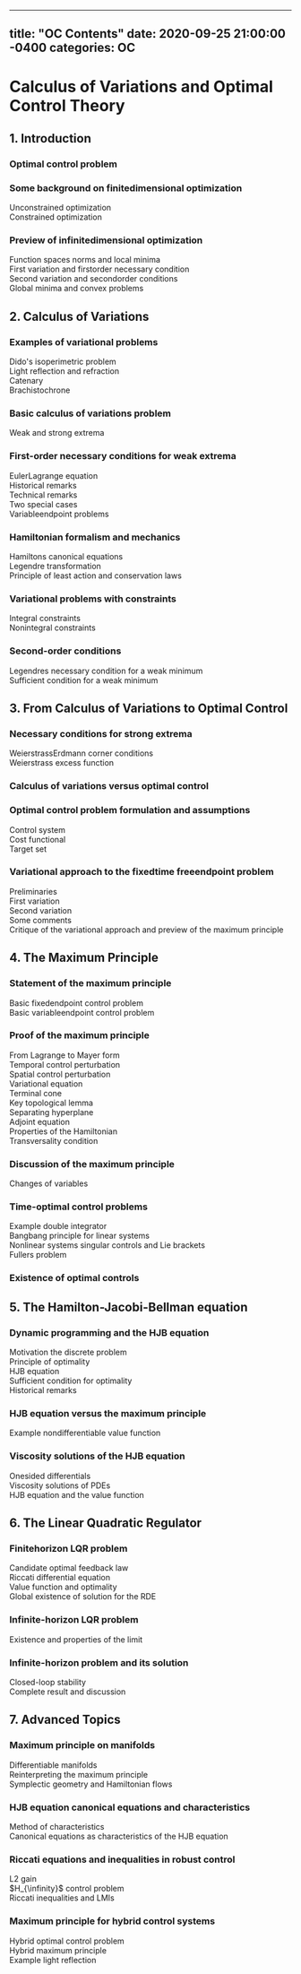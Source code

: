  ---
title: "OC Contents"
date: 2020-09-25 21:00:00 -0400
categories: OC
---
# Calculus of Variations and Optimal Control Theory

## 1. Introduction 
 ### Optimal control problem                                    
 ### Some background on finitedimensional optimization                    
 Unconstrained optimization                              
 Constrained optimization                               
 ### Preview of infinitedimensional optimization                         
 Function spaces norms and local minima                      
 First variation and firstorder necessary condition                  
 Second variation and secondorder conditions                    
 Global minima and convex problems                         
                             
## 2. Calculus of Variations 
 ### Examples of variational problems                               
 Dido's isoperimetric problem                             
 Light reflection and refraction                             
 Catenary                                        
 Brachistochrone                                    
 ### Basic calculus of variations problem                             
 Weak and strong extrema                               
 ### First-order necessary conditions for weak extrema                      
 EulerLagrange equation                                
 Historical remarks                                   
 Technical remarks                                   
 Two special cases                                    
 Variableendpoint problems                              
 ### Hamiltonian formalism and mechanics                            
 Hamiltons canonical equations                            
 Legendre transformation                                
 Principle of least action and conservation laws                   
 ### Variational problems with constraints                            
 Integral constraints                                   
 Nonintegral constraints                                
 ### Second-order conditions                                    
 Legendres necessary condition for a weak minimum                
 Sufficient condition for a weak minimum                       
 
## 3. From Calculus of Variations to Optimal Control 
 ### Necessary conditions for strong extrema                           
 WeierstrassErdmann corner conditions                       
 Weierstrass excess function                              
 ### Calculus of variations versus optimal control                         
 ### Optimal control problem formulation and assumptions                   
 Control system                                     
 Cost functional                                     
 Target set                                        
 ### Variational approach to the fixedtime freeendpoint problem               
 Preliminaries                                      
 First variation                                     
 Second variation                                    
 Some comments                                    
 Critique of the variational approach and preview of the maximum principle   
                             
 
 ## 4. The Maximum Principle 
 ### Statement of the maximum principle                            
 Basic fixedendpoint control problem                         
 Basic variableendpoint control problem                       
 ### Proof of the maximum principle                                
 From Lagrange to Mayer form                            
 Temporal control perturbation                            
 Spatial control perturbation                              
 Variational equation                                  
 Terminal cone                                      
 Key topological lemma                                 
 Separating hyperplane                                 
 Adjoint equation                                    
 Properties of the Hamiltonian                             
 Transversality condition                                
 ### Discussion of the maximum principle                            
 Changes of variables                                  
 ### Time-optimal control problems                                
 Example double integrator                              
 Bangbang principle for linear systems                        
 Nonlinear systems singular controls and Lie brackets               
 Fullers problem                                    
 ### Existence of optimal controls                                 
                             
 
 ## 5. The Hamilton-Jacobi-Bellman equation 
 ### Dynamic programming and the HJB equation                        
 Motivation the discrete problem                           
 Principle of optimality                                 
 HJB equation                                      
 Sufficient condition for optimality                          
 Historical remarks                                   
 ### HJB equation versus the maximum principle                        
 Example nondifferentiable value function                      
 ### Viscosity solutions of the HJB equation                           
 Onesided differentials                                 
 Viscosity solutions of PDEs                              
 HJB equation and the value function                         

 
 ## 6. The Linear Quadratic Regulator 
 ### Finitehorizon LQR problem                                  
 Candidate optimal feedback law                           
 Riccati differential equation                              
 Value function and optimality                             
 Global existence of solution for the RDE                       
 ### Infinite-horizon LQR problem                                 
 Existence and properties of the limit                         
 ### Infinite-horizon problem and its solution                       
 Closed-loop stability                                  
 Complete result and discussion                            

 
 ## 7. Advanced Topics 
 ### Maximum principle on manifolds                               
 Differentiable manifolds                                
 Reinterpreting the maximum principle                       
 Symplectic geometry and Hamiltonian flows                     
 ### HJB equation canonical equations and characteristics                   
 Method of characteristics                               
 Canonical equations as characteristics of the HJB equation            
 ### Riccati equations and inequalities in robust control                     
 L2 gain                                         
 $H_{\infinity}$ control problem                                  
 Riccati inequalities and LMIs                             
 ### Maximum principle for hybrid control systems                        
 Hybrid optimal control problem                            
 Hybrid maximum principle                              
 Example light reflection                                
    
